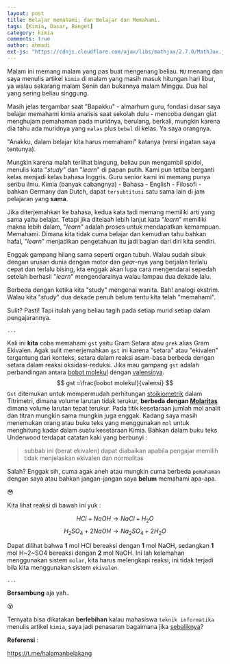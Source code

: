 ```yaml
---
layout: post
title: Belajar memahami; dan Belajar dan Memahami.
tags: [Kimia, Dasar, Banget]
category: kimia
comments: true
author: ahmadi
ext-js: "https://cdnjs.cloudflare.com/ajax/libs/mathjax/2.7.0/MathJax.js?config=TeX-MML-AM_CHTML"
--- 
```


Malam ini memang malam yang pas buat mengenang beliau. `MU` menang dan saya menulis artikel `kimia` di malam yang masih masuk hitungan hari libur, ya walau sekarang malam Senin dan bukannya malam Minggu. Dua hal yang sering beliau singgung.

Masih jelas tergambar saat "Bapakku" - almarhum guru, fondasi dasar saya belajar memahami kimia analisis saat sekolah dulu - mencoba dengan giat menghujam pemahaman pada muridnya, berulang, berkali, mungkin karena dia tahu ada muridnya yang `malas` plus `bebal` di kelas. Ya saya orangnya.

"Anakku, dalam belajar kita harus memahami" katanya (versi ingatan saya tentunya). 

Mungkin karena malah terlihat bingung, beliau pun mengambil spidol, menulis kata "*study*" dan "*learn*" di papan putih. Kami pun tetiba berganti kelas menjadi kelas bahasa Inggris. Guru senior kami ini memang punya seribu ilmu. Kimia (banyak cabangnya) - Bahasa - English - Filosofi - bahkan Germany dan Dutch, dapat `tersubtitusi` satu sama lain di jam pelajaran yang **sama**.

Jika diterjemahkan ke bahasa, kedua kata tadi memang memiliki arti yang sama yaitu belajar. Tetapi jika ditelaah lebih lanjut kata "*learn*" memiliki makna lebih dalam, "*learn*" adalah proses untuk mendapatkan kemampuan. Memahami. Dimana kita tidak cuma belajar dan kemudian tahu bahkan hafal, "*learn*" menjadikan pengetahuan itu jadi bagian dari diri kita sendiri.

Enggak gampang hilang sama seperti organ tubuh. Walau sudah sibuk dengan urusan dunia dengan motor dan *gear*-nya yang berjalan terlalu cepat dan terlalu bising, kta enggak akan lupa cara mengendarai sepedah setelah berhasil "*learn*" mengendarainya walau lampau dua dekade lalu.

Berbeda dengan ketika kita "study" mengenai wanita. Bah! analogi ekstrim. Walau kita "*study*" dua dekade penuh belum tentu kita telah "memahami".

Sulit? Pasti! Tapi itulah yang beliau tagih pada setiap murid setiap dalam pengajarannya.

`...`

Kali ini **kita** coba memahami `gst` yaitu Gram Setara atau `grek` alias Gram Ekivalen. Agak sulit menerjemahkan `gst` ini karena "setara" atau "ekivalen" tergantung dari konteks, setara dalam reaksi asam-basa berbeda dengan setara dalam reaksi oksidasi-reduksi. Jika mau gampang `gst` adalah perbandingan antara [bobot molekul](https://en.wikipedia.org/wiki/Molar_mass)  dengan [valensinya](https://en.wikipedia.org/wiki/Valence_(chemistry)).
$$ gst =\frac{bobot molekul}{valensi} $$
`Gst` ditemukan untuk mempermudah perhitungan [stoikiometrik](https://en.wikipedia.org/wiki/Stoichiometry) dalam Titrimetri, dimana volume larutan tidak terukur, **berbeda dengan [Molaritas](https://en.wikipedia.org/wiki/Molar_concentration)** dimana volume larutan tepat terukur. Pada titik kesetaraan jumlah mol analit dan titran mungkin sama mungkin juga enggak.
Kadang saya masih menemukan orang atau buku teks yang menggunakan `mol` untuk menghitung kadar dalam suatu kesetaraan Kimia. Bahkan dalam buku teks Underwood terdapat catatan kaki yang berbunyi :

> subbab ini (berat ekivalen) dapat diabaikan apabila pengajar memilih tidak menjelaskan ekivalen dan normalitas

Salah? Enggak sih, cuma agak aneh atau mungkin cuma berbeda `pemahaman` dengan saya atau bahkan jangan-jangan saya **belum** memahami apa-apa.

😳

Kita lihat reaksi di bawah ini yuk :

$$ HCl + NaOH 		→ NaCl + H_2O $$
$$ H_2SO_4 + 2NaOH 	→ Na_2SO_4 + 2H_2O $$

Dapat dilihat bahwa **1** mol HCl bereaksi dengan **1** mol NaOH, sedangkan **1** mol H~2~SO4 bereaksi dengan **2** mol NaOH. Ini lah kelemahan menggunakan sistem `molar`, kita harus melengkapi reaksi, ini tidak terjadi bila kita menggunakan sistem `ekivalen`.

`...`

**Bersambung** aja yah..

😵

Ternyata bisa dikatakan **berlebihan** kalau mahasiswa `teknik informatika` menulis artikel `kimia`, saya jadi penasaran bagaimana jika [sebaliknya](https://rezhajulio.id/)?

 

**Referensi** :

<https://t.me/halamanbelakang>